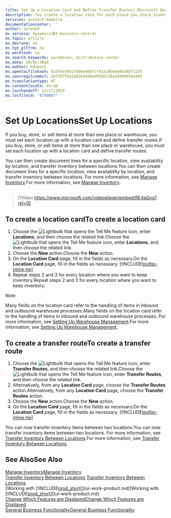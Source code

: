 ```yaml
---
title: Set Up a Location Card and Define Transfer Routes| Microsoft Docs
description: You create a location card for each place you store inventory items, for example, a warehouse or distribution centre, and set up routes to transfer items between locations.
services: project-madeira
documentationcenter: ''
author: SorenGP
ms.service: dynamics365-business-central
ms.topic: article
ms.devlang: na
ms.tgt_pltfrm: na
ms.workload: na
ms.search.keywords: warehouse, distribution center
ms.date: 10/01/2020
ms.author: edupont
ms.openlocfilehash: 6cdfee54927dd6e966f1fd1ac0b4e40ba9df1135
ms.sourcegitcommit: 2e7307fbe1eb3b34d0ad9356226a19409054a402
ms.translationtype: HT
ms.contentlocale: en-GB
ms.lasthandoff: 12/17/2020
ms.locfileid: "4750087"
---
```

# <a name="set-up-locations"></a><span data-ttu-id="885a8-103">Set Up Locations</span><span class="sxs-lookup"><span data-stu-id="885a8-103">Set Up Locations</span></span>
<span data-ttu-id="885a8-104">If you buy, store, or sell items at more than one place or warehouse, you must set each location up with a location card and define transfer routes.</span><span class="sxs-lookup"><span data-stu-id="885a8-104">If you buy, store, or sell items at more than one place or warehouse, you must set each location up with a location card and define transfer routes.</span></span>

<span data-ttu-id="885a8-105">You can then create document lines for a specific location, view availability by location, and transfer inventory between locations.</span><span class="sxs-lookup"><span data-stu-id="885a8-105">You can then create document lines for a specific location, view availability by location, and transfer inventory between locations.</span></span> <span data-ttu-id="885a8-106">For more information, see [Manage Inventory](inventory-manage-inventory.md).</span><span class="sxs-lookup"><span data-stu-id="885a8-106">For more information, see [Manage Inventory](inventory-manage-inventory.md).</span></span>
<br><br>  
  
> [!Video https://www.microsoft.com/videoplayer/embed/RE4aQvq?rel=0]

## <a name="to-create-a-location-card"></a><span data-ttu-id="885a8-107">To create a location card</span><span class="sxs-lookup"><span data-stu-id="885a8-107">To create a location card</span></span>
1. <span data-ttu-id="885a8-108">Choose the ![Lightbulb that opens the Tell Me feature](media/ui-search/search_small.png "Tell me what you want to do") icon, enter **Locations**, and then choose the related link.</span><span class="sxs-lookup"><span data-stu-id="885a8-108">Choose the ![Lightbulb that opens the Tell Me feature](media/ui-search/search_small.png "Tell me what you want to do") icon, enter **Locations**, and then choose the related link.</span></span>
2. <span data-ttu-id="885a8-109">Choose the **New** action.</span><span class="sxs-lookup"><span data-stu-id="885a8-109">Choose the **New** action.</span></span>
3. <span data-ttu-id="885a8-110">On the **Location Card** page, fill in the fields as necessary.</span><span class="sxs-lookup"><span data-stu-id="885a8-110">On the **Location Card** page, fill in the fields as necessary.</span></span> [!INCLUDE[tooltip-inline-tip](includes/tooltip-inline-tip_md.md)]
4. <span data-ttu-id="885a8-111">Repeat steps 2 and 3 for every location where you want to keep inventory.</span><span class="sxs-lookup"><span data-stu-id="885a8-111">Repeat steps 2 and 3 for every location where you want to keep inventory.</span></span>

> [!NOTE]  
> <span data-ttu-id="885a8-112">Many fields on the location card refer to the handling of items in inbound and outbound warehouse processes.</span><span class="sxs-lookup"><span data-stu-id="885a8-112">Many fields on the location card refer to the handling of items in inbound and outbound warehouse processes.</span></span> <span data-ttu-id="885a8-113">For more information, see [Setting Up Warehouse Management](warehouse-setup-warehouse.md).</span><span class="sxs-lookup"><span data-stu-id="885a8-113">For more information, see [Setting Up Warehouse Management](warehouse-setup-warehouse.md).</span></span>

## <a name="to-create-a-transfer-route"></a><span data-ttu-id="885a8-114">To create a transfer route</span><span class="sxs-lookup"><span data-stu-id="885a8-114">To create a transfer route</span></span>
1. <span data-ttu-id="885a8-115">Choose the ![Lightbulb that opens the Tell Me feature](media/ui-search/search_small.png "Tell me what you want to do") icon, enter **Transfer Routes**, and then choose the related link.</span><span class="sxs-lookup"><span data-stu-id="885a8-115">Choose the ![Lightbulb that opens the Tell Me feature](media/ui-search/search_small.png "Tell me what you want to do") icon, enter **Transfer Routes**, and then choose the related link.</span></span>
2. <span data-ttu-id="885a8-116">Alternatively, from any **Location Card** page, choose the **Transfer Routes** action.</span><span class="sxs-lookup"><span data-stu-id="885a8-116">Alternatively, from any **Location Card** page, choose the **Transfer Routes** action.</span></span>
3. <span data-ttu-id="885a8-117">Choose the **New** action.</span><span class="sxs-lookup"><span data-stu-id="885a8-117">Choose the **New** action.</span></span>
4. <span data-ttu-id="885a8-118">On the **Location Card** page, fill in the fields as necessary.</span><span class="sxs-lookup"><span data-stu-id="885a8-118">On the **Location Card** page, fill in the fields as necessary.</span></span> [!INCLUDE[tooltip-inline-tip](includes/tooltip-inline-tip_md.md)]

<span data-ttu-id="885a8-119">You can now transfer inventory items between two locations.</span><span class="sxs-lookup"><span data-stu-id="885a8-119">You can now transfer inventory items between two locations.</span></span> <span data-ttu-id="885a8-120">For more information, see [Transfer Inventory Between Locations](inventory-how-transfer-between-locations.md).</span><span class="sxs-lookup"><span data-stu-id="885a8-120">For more information, see [Transfer Inventory Between Locations](inventory-how-transfer-between-locations.md).</span></span>    

## <a name="see-also"></a><span data-ttu-id="885a8-121">See Also</span><span class="sxs-lookup"><span data-stu-id="885a8-121">See Also</span></span>
[<span data-ttu-id="885a8-122">Manage Inventory</span><span class="sxs-lookup"><span data-stu-id="885a8-122">Manage Inventory</span></span>](inventory-manage-inventory.md)  
<span data-ttu-id="885a8-123">[Transfer Inventory Between Locations](inventory-how-transfer-between-locations.md)  </span><span class="sxs-lookup"><span data-stu-id="885a8-123">[Transfer Inventory Between Locations](inventory-how-transfer-between-locations.md)  </span></span>  
<span data-ttu-id="885a8-124">[Working with [!INCLUDE[prod_short](includes/prod_short.md)]](ui-work-product.md)</span><span class="sxs-lookup"><span data-stu-id="885a8-124">[Working with [!INCLUDE[prod_short](includes/prod_short.md)]](ui-work-product.md)</span></span>  
[<span data-ttu-id="885a8-125">Change Which Features are Displayed</span><span class="sxs-lookup"><span data-stu-id="885a8-125">Change Which Features are Displayed</span></span>](ui-experiences.md)  
[<span data-ttu-id="885a8-126">General Business Functionality</span><span class="sxs-lookup"><span data-stu-id="885a8-126">General Business Functionality</span></span>](ui-across-business-areas.md)

